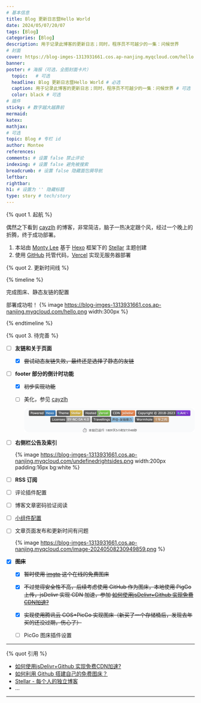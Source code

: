 ```yaml
---
# 基本信息
title: Blog 更新日志暨Hello World
date: 2024/05/07/20/07
tags: [Blog]
categories: [Blog]
description: 用于记录此博客的更新日志；同时，程序员不可越少的一集：问候世界
# 封面
cover: https://blog-imges-1313931661.cos.ap-nanjing.myqcloud.com/hello.png
banner: 
poster: # 海报（可选，全图封面卡片）
  topic:   # 可选
  headline: Blog 更新日志暨Hello World # 必选
  caption: 用于记录此博客的更新日志；同时，程序员不可越少的一集：问候世界 # 可选
  color: black # 可选
# 插件
sticky: # 数字越大越靠前
mermaid:
katex: 
mathjax: 
# 可选
topic: Blog # 专栏 id
author: Montee
references:
comments: # 设置 false 禁止评论
indexing: # 设置 false 避免被搜索
breadcrumb: # 设置 false 隐藏面包屑导航
leftbar: 
rightbar:
h1: # 设置为 '' 隐藏标题
type: story # tech/story
---
```



{% quot 1. 起航 %}


偶然之下看到 [cayzlh](https://www.cayzlh.com) 的博客，非常简洁，脑子一热决定跟个风，经过一个晚上的折腾，终于成功部署。

1. 本站由 [Monty Lee](https://www.montylee.cn) 基于 [Hexo](https://hexo.io/zh-cn/) 框架下的 [Stellar](https://github.com/xaoxuu/hexo-theme-stellar/tree/1.28.1) 主题创建
2. 使用 [GitHub](https://github.com) 托管代码，[Vercel](https://vercel.com) 实现无服务器部署



{% quot 2. 更新时间线 %}

{% timeline %}

<!-- node 2024 年 5 月 8 日 -->
完成图床、静态友链的配置

<!-- node 2024 年 5 月 7 日 -->
部署成功啦！
{% image https://blog-imges-1313931661.cos.ap-nanjing.myqcloud.com/hello.png width:300px %}

{% endtimeline %}



{% quot 3. 待完善 %}

- [ ] **友链和关于页面**

  - [x] ~~尝试动态友链失败，最终还是选择了静态的友链~~

- [ ] **footer 部分的倒计时功能**

  - [x] ~~初步实现功能~~

  - [ ] 美化，参见 [cayzlh](https://www.cayzlh.com)  

    ![](../images/footertime.png)


- [ ] **右侧栏公告及索引**

  {% image https://blog-imges-1313931661.cos.ap-nanjing.myqcloud.com/undefinedrightsides.png width:200px padding:16px bg:white %}


- [ ] **RSS 订阅**

- [ ] 评论插件配置

- [ ] 博客文章密码验证阅读

- [ ]  [小组件配置](https://xaoxuu.com/wiki/stellar/widgets/)

- [ ] 文章页面发布和更新时间有问题

  {% image https://blog-imges-1313931661.cos.ap-nanjing.myqcloud.com/image-20240508230949859.png  %}

- [x] ~~**图床**~~


  - [x] ~~暂时使用 [imgtp](https://imgtp.com) 这个在线的免费图床~~

  - [x] ~~不过觉得安全性不高，后续考虑使用 GitHub 作为图床，本地使用 PigGo 上传，jsDelivr 实现 CDN 加速，参加 [如何使用jsDelivr+Github 实现免费CDN加速?](https://zhuanlan.zhihu.com/p/346643522)~~

  - [x] ~~实现使用腾讯云 COS+PicGo 实现图床（新买了一个存储桶后，发现去年买的还没过期，伤心了）~~ 

  - [ ] PicGo 图床插件设置


---
{% quot 引用 %}
  - [如何使用jsDelivr+Github 实现免费CDN加速?](https://zhuanlan.zhihu.com/p/346643522)
  - [如何利用 Github 搭建自己的免费图床？](https://zhuanlan.zhihu.com/p/353775844)
  - [Stellar - 每个人的独立博客](https://xaoxuu.com/wiki/stellar/#start)
  - ...

---
